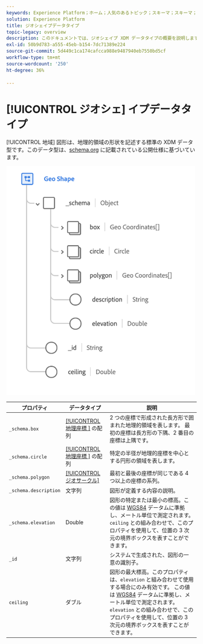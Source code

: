 ```yaml
---
keywords: Experience Platform；ホーム；人気のあるトピック；スキーマ；スキーマ；XDM；フィールド；スキーマ；スキーマ；地域；ジオシェイプ；データ型；データ型；
solution: Experience Platform
title: ジオシェイプデータタイプ
topic-legacy: overview
description: このドキュメントでは、ジオシェイプ XDM データタイプの概要を説明します。
exl-id: 50b9d783-a555-45eb-b154-7dc71389e224
source-git-commit: 5d449c1ca174cafcca988e9487940eb7550bd5cf
workflow-type: tm+mt
source-wordcount: '250'
ht-degree: 36%

---
```


# [!UICONTROL ジオシェ] イプデータタイプ

[!UICONTROL 地域] 図形は、地理的領域の形状を記述する標準の XDM データ型です。このデータ型は、[schema.org](https://schema.org/GeoShape) に記載されている公開仕様に基づいています。

<img src="../images/data-types/geo-shape.png" width="500" /><br />

| プロパティ | データタイプ | 説明 |
| --- | --- | --- |
| `_schema.box` | [[!UICONTROL  地理座標 ]](./geo-coordinates.md) の配列 | 2 つの座標で形成された長方形で囲まれた地理的領域を表します。 最初の座標は長方形の下隅、2 番目の座標は上隅です。 |
| `_schema.circle` | [[!UICONTROL  地理座標 ]](./geo-coordinates.md) の配列 | 特定の半径が地理的座標を中心とする円形の領域を表します。 |
| `_schema.polygon` | [[!UICONTROL ジオサークル]](./geo-circle.md) | 最初と最後の座標が同じである 4 つ以上の座標の系列。 |
| `_schema.description` | 文字列 | 図形が定義する内容の説明。 |
| `_schema.elevation` | Double | 図形の特定または最小の標高。この値は [WGS84](http://gisgeography.com/wgs84-world-geodetic-system/) データムに準拠し、メートル単位で測定されます。`ceiling` との組み合わせで、このプロパティを使用して、位置の 3 次元の境界ボックスを表すことができます。 |
| `_id` | 文字列 | システムで生成された、図形の一意の識別子。 |
| `ceiling` | ダブル | 図形の最大標高。このプロパティは、`elevation` と組み合わせて使用する場合にのみ有効です。 この値は [WGS84](http://gisgeography.com/wgs84-world-geodetic-system/) データムに準拠し、メートル単位で測定されます。 `elevation` との組み合わせで、このプロパティを使用して、位置の 3 次元の境界ボックスを表すことができます。 |
